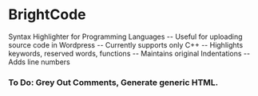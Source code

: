 # BrightCode
Syntax Highlighter for Programming Languages
  -- Useful for uploading source code in Wordpress
  -- Currently supports only C++
  -- Highlights keywords, reserved words, functions
  -- Maintains original Indentations
  -- Adds line numbers
  
### To Do: Grey Out Comments, Generate generic HTML.
